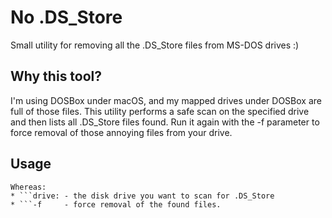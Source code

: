 # No .DS_Store
Small utility for removing all the .DS_Store files from MS-DOS drives :)

## Why this tool?
I'm using DOSBox under macOS, and my mapped drives under DOSBox are full of those files. This utility performs a safe scan on the specified drive and then lists all .DS_Store files found. Run it again with the -f parameter to force removal of those annoying files from your drive.

## Usage
```nods <drive:> [-f]
Whereas:
* ```drive: - the disk drive you want to scan for .DS_Store
* ```-f     - force removal of the found files. 
